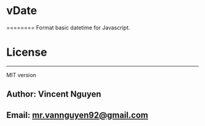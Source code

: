 # vDate
========
Format basic datetime for Javascript.

# License 
-------
MIT version

## Author: Vincent Nguyen
## Email: mr.vannguyen92@gmail.com

